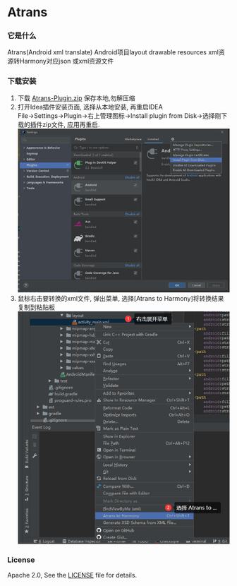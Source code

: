 # Atrans

### 它是什么

Atrans(Android xml translate) Android项目layout drawable resources xml资源转Harmony对应json 或xml资源文件

### 下载安装
1. 下载 [Atrans-Plugin.zip](https://github.com/yuxiangxin/Atrans/raw/master/extend/Atrans-Plugin.zip) 保存本地,勿解压缩
2.  打开Idea插件安装页面, 选择从本地安装, 再重启IDEA    
File->Settings->Plugin->右上管理图标->Install plugin from Disk->选择刚下载的插件zip文件, 应用再重启.
![从本地安装](./extend/plugin-install.png)    
3. 鼠标右击要转换的xml文件, 弹出菜单, 选择[Atrans to Harmony]将转换结果复制到粘贴板
![使用方法](./extend/plugin-guide.png)

### License

Apache 2.0, See the [LICENSE](./LICENSE) file for details.
